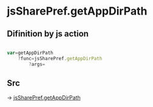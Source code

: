 # jsSharePref.getAppDirPath

## Difinition by js action

```js.js

var=getAppDirPath
	?func=jsSharePref.getAppDirPath
		?args=

```

## Src

-> [jsSharePref.getAppDirPath](https://github.com/puutaro/CommandClick/blob/master/app/src/main/java/com/puutaro/commandclick/fragment_lib/terminal_fragment/js_interface/system/JsSharePref.kt#L21)


